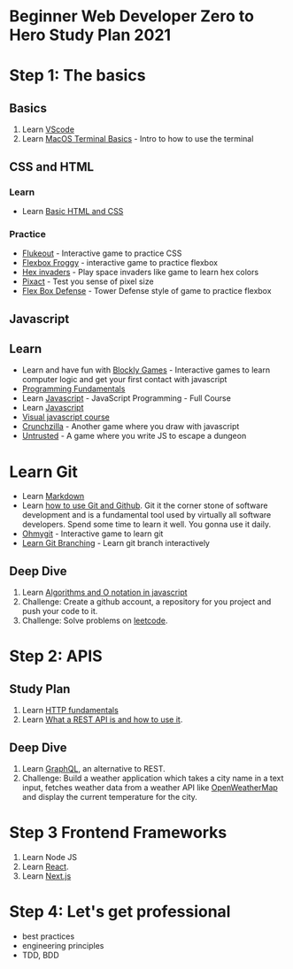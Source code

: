 # Beginner Web Developer Zero to Hero Study Plan 2021

# Step 1: The basics

## Basics

1. Learn [VScode](https://www.youtube.com/watch?v=VqCgcpAypFQ)
4. Learn [MacOS Terminal Basics](https://www.youtube.com/watch?v=aKRYQsKR46I) - Intro to how to use the terminal

## CSS and HTML

### Learn

* Learn [Basic HTML and CSS](https://www.youtube.com/watch?v=qz0aGYrrlhU)

### Practice

* [Flukeout](https://flukeout.github.io/) - Interactive game to practice CSS
* [Flexbox Froggy](https://flexboxfroggy.com/) - interactive game to practice flexbox
* [Hex invaders](http://www.hexinvaders.com/) - Play space invaders like game to learn hex colors
* [Pixact](https://www.pixact.ly/) - Test you sense of pixel size
* [Flex Box Defense](http://www.flexboxdefense.com/) - Tower Defense style of game to practice flexbox

## Javascript

## Learn

- Learn and have fun with [Blockly Games](https://blockly.games/) - Interactive games to learn computer logic and get your first contact with javascript
- [Programming Fundamentals](https://www.linkedin.com/learning/programming-foundations-fundamentals-3/the-fundamentals-of-programming)
- Learn [Javascript](https://www.youtube.com/watch?v=jS4aFq5-91M) - JavaScript Programming - Full Course
- Learn [Javascript](https://www.linkedin.com/learning/paths/advance-your-skills-in-javascript)
- [Visual javascript course](https://www.linkedin.com/learning/coding-for-visual-learners-learning-javascript-from-scratch)
- [Crunchzilla](https://www.crunchzilla.com/) - Another game where you draw with javascript
- [Untrusted](https://alexnisnevich.github.io/untrusted/) - A game where you write JS to escape a dungeon

# Learn Git

* Learn [Markdown](https://guides.github.com/features/mastering-markdown/)
* Learn [how to use Git and Github](https://www.youtube.com/watch?v=RGOj5yH7evk). Git it the corner stone of software development and is a fundamental tool used by virtually all software developers. Spend some time to learn it well. You gonna use it daily.
* [Ohmygit](https://ohmygit.org/) - Interactive game to learn git
* [Learn Git Branching](https://learngitbranching.js.org/) - Learn git branch interactively

## Deep Dive

1. Learn [Algorithms and O notation in javascript](https://www.youtube.com/watch?v=JgWm6sQwS_I)
3. Challenge: Create a github account, a repository for you project and push your code to it.
4. Challenge: Solve problems on [leetcode](https://leetcode.com/).

# Step 2: APIS

## Study Plan

1. Learn [HTTP fundamentals](https://www.youtube.com/watch?v=iYM2zFP3Zn0)
2. Learn [What a REST API is and how to use it](https://www.youtube.com/watch?v=GZvSYJDk-us).

## Deep Dive

1. Learn [GraphQL](https://www.youtube.com/watch?v=ed8SzALpx1Q), an alternative to REST.
2. Challenge: Build a weather application which takes a city name in a text input, fetches weather data from a weather API like [OpenWeatherMap](https://openweathermap.org/api) and display the current temperature for the city.

# Step 3 Frontend Frameworks

1. Learn Node JS
2. Learn [React](https://www.youtube.com/watch?v=w7ejDZ8SWv8).
4. Learn [Next.js](https://www.youtube.com/watch?v=mTz0GXj8NN0)

# Step 4: Let's get professional

* best practices
* engineering principles
* TDD, BDD



